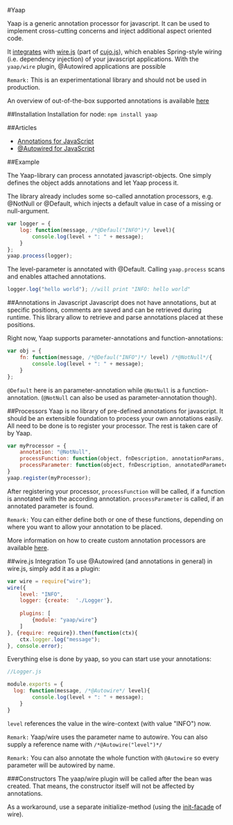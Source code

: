 #Yaap

Yaap is a generic annotation processor for javascript. It can be used to implement cross-cutting concerns and inject additional aspect oriented code.


It [integrates](#wirejs-integration) with [wire.js](https://github.com/cujojs/wire) (part of [cujo.js](http://cujojs.com)), which enables Spring-style wiring (i.e. dependency injection) of your javascript applications. 
With the `yaap/wire` plugin, @Autowired applications are possible

`Remark:` This is an experimentational library and should not be used in production.

An overview of out-of-the-box supported annotations is available [here](docs/annotations.md)

##Installation
Installation for node: `npm install yaap`

##Articles

* [Annotations for JavaScript](http://cubiccow.blogspot.com/2013/02/yaap-annotations-for-javascript.html)
* [@Autowired for JavaScript](http://cubiccow.blogspot.de/2013/02/autowire-for-javascript.html)

##Example

The Yaap-library can process annotated javascript-objects. One simply defines the object adds annotations and let Yaap process it.

The library already includes some so-called annotation processors, e.g. @NotNull or @Default, which injects a default value in case of a missing or null-argument.

```js
var logger = {
	log: function(message, /*@Defaul("INFO")*/ level){
		console.log(level + ": " + message);
	}
};
yaap.process(logger);
```

The level-parameter is annotated with @Default. Calling <code>yaap.process</code> scans and 
enables attached annotations.


```js
logger.log("hello world"); //will print "INFO: hello world"
```

##Annotations in Javascript
Javascript does not have annotations, but at specific positions, comments are saved and can be retrieved during runtime. This library allow to retrieve and parse annotations placed at these positions.

Right now, Yaap supports parameter-annotations and function-annotations:

```js
var obj = {
	fn: function(message, /*@Defaul("INFO")*/ level) /*@NotNull*/{
		console.log(level + ": " + message);
	}
};
```
`@Default` here is an parameter-annotation while `@NotNull` is a function-annotation. (`@NotNull` can also be used as parameter-annotation though).



##Processors
Yaap is no library of pre-defined annotations for javascript. It should be an extensible foundation to process 
your own annotations easily. All need to be done is to register your processor. The rest is taken care of by Yaap.

```js
var myProcessor = {
	annotation: "@NotNull",
	processFunction: function(object, fnDescription, annotationParams, configuration){...	},
	processParameter: function(object, fnDescription, annotatedParameters, configuration){...}
}
yaap.register(myProcessor);
```

After registering your processor, `processFunction` will be called, 
if a function is annotated with the according annotation. `processParameter` is called, 
if an annotated parameter is found.

`Remark:` You can either define both or one of these functions, depending on 
where you want to allow your annotation to be placed.

More information on how to create custom annotation processors are available [here](docs/processors.md).

##wire.js Integration
To use @Autowired (and annotations in general) in wire.js, simply add it as a plugin:
```js
var wire = require("wire");
wire({
	level: "INFO",
	logger: {create:  './Logger'},
        
	plugins: [
		{module: "yaap/wire"}
	]
}, {require: require}).then(function(ctx){
	ctx.logger.log("message");
}, console.error);
```
Everything else is done by yaap, so you can start use your annotations:

```js
//Logger.js

module.exports = {
  log: function(message, /*@Autowire*/ level){
		console.log(level + ": " + message);
	}
}
```
`level` references the value in the wire-context (with value "INFO") now.

`Remark:` Yaap/wire uses the parameter name to autowire. You can also supply a reference name with `/*@Autowire("level")*/`

`Remark:` You can also annotate the whole function with `@Autowire` so every parameter will be autowired by name.

###Constructors
The yaap/wire plugin will be called after the bean was created. That means, the constructor itself will not be affected by annotations. 

As a workaround, use a separate initialize-method (using the [init-facade](https://github.com/cujojs/wire/blob/master/docs/configure.md#init-methods) of wire).
